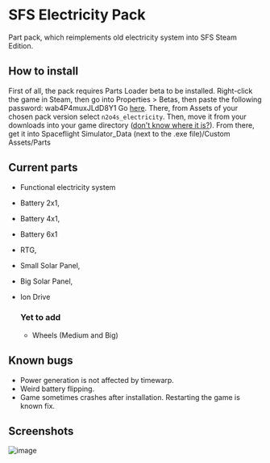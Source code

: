 # SFS Electricity Pack

Part pack, which reimplements old electricity system into SFS Steam Edition.

## How to install

First of all, the pack requires Parts Loader beta to be installed. Right-click the game in Steam, then go into Properties > Betas, then paste the following password: wab4P4muxJLdD8Y1
Go [here](https://github.com/DinitrogenTetroxide/sfs-electricity/releases). There, from Assets of your chosen pack version select `n2o4s_electricity`. Then, move it from your downloads into your game directory ([don't know where it is?](https://savelocation.net/steam-game-folder)). From there, get it into Spaceflight Simulator_Data (next to the .exe file)/Custom Assets/Parts

## Current parts
* Functional electricity system
* Battery 2x1,
* Battery 4x1,
* Battery 6x1
* RTG,
* Small Solar Panel,
* Big Solar Panel,
* Ion Drive
  
  ### Yet to add
  * Wheels (Medium and Big)
  
## Known bugs
  * Power generation is not affected by timewarp.
  * Weird battery flipping.
  * Game sometimes crashes after installation. Restarting the game is known fix.

## Screenshots
  ![image](https://user-images.githubusercontent.com/97482716/178156187-0f799515-86ba-4874-8434-a4f91d49ca70.png)

